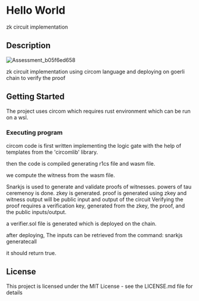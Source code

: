 # Hello World

zk circuit implementation

## Description

![Assessment_b05f6ed658](https://github.com/saikrishna01-jpg/polygon-zkEVM/assets/85012804/009ad8f5-8b4a-473c-bf73-17514cf18b02)


zk circuit implementation using circom language and deploying on goerli chain to verify the proof 

## Getting Started
The project uses circom which requires rust environment which can be run on a wsl. 

### Executing program
circom code is first written implementing the logic gate with the help of templates from the 'circomlib' library. 

then the code is compiled generating r1cs file and wasm file. 

we compute the witness from the wasm file. 

Snarkjs is used to generate and validate proofs of witnesses. 
powers of tau ceremenoy is done. 
zkey is generated. 
proof is generated using zkey and witness output will be public input and output of the circuit
Verifying the proof requires a verification key, generated from the zkey, the proof, and the public inputs/output.

a verifier.sol file is generated which is deployed on the chain. 

after deploying, The inputs can be retrieved from the command: snarkjs generatecall

it should return true. 


## License

This project is licensed under the MIT License - see the LICENSE.md file for details
